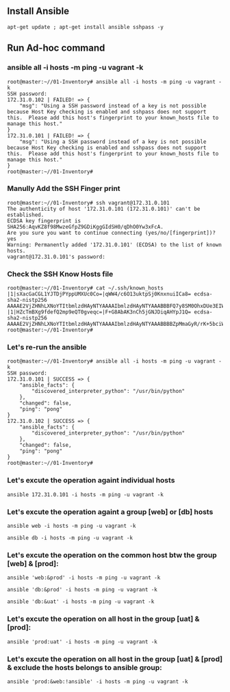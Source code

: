 ## Install Ansible
```
apt-get update ; apt-get install ansible sshpass -y 
```

## Run Ad-hoc command 

### ansible all -i hosts -m ping -u vagrant -k
```
root@master:~//01-Inventory# ansible all -i hosts -m ping -u vagrant -k
SSH password:
172.31.0.102 | FAILED! => {
    "msg": "Using a SSH password instead of a key is not possible because Host Key checking is enabled and sshpass does not support this.  Please add this host's fingerprint to your known_hosts file to manage this host."
}
172.31.0.101 | FAILED! => {
    "msg": "Using a SSH password instead of a key is not possible because Host Key checking is enabled and sshpass does not support this.  Please add this host's fingerprint to your known_hosts file to manage this host."
}
root@master:~//01-Inventory#
```


### Manully Add the SSH Finger print
```
root@master:~//01-Inventory# ssh vagrant@172.31.0.101
The authenticity of host '172.31.0.101 (172.31.0.101)' can't be established.
ECDSA key fingerprint is SHA256:AqvKZ8f98MwzeGfpZ9GDiKggGIdSH0/qDhO0Yw3xFcA.
Are you sure you want to continue connecting (yes/no/[fingerprint])? yes
Warning: Permanently added '172.31.0.101' (ECDSA) to the list of known hosts.
vagrant@172.31.0.101's password:
```

### Check the SSH Know Hosts file
```
root@master:~//01-Inventory# cat ~/.ssh/known_hosts
|1|sXacGaCGL1YJTDjPYppUMXUc0Co=|qWW4/c6O13uktpSj0KnxnuiICa8= ecdsa-sha2-nistp256 AAAAE2VjZHNhLXNoYTItbmlzdHAyNTYAAAAIbmlzdHAyNTYAAABBBFQ7y8SM0OhxDUe3EIW5IeBYCB7priTSRDGtBSWqxuLLPVZEsuuBxgxdPLc0EM1F1ALu7nfB7Wm6DSFmevU6jIE=
|1|HZcTmBXg9fdefQ2mp9eQT0gveqc=|F+G8AbAK3nCh5jGNJDiqAHYpJ1Q= ecdsa-sha2-nistp256 AAAAE2VjZHNhLXNoYTItbmlzdHAyNTYAAAAIbmlzdHAyNTYAAABBBBZpMmaGyR/rK+5bciWvtNw3HSxOFfGw5rJyXmZOmn+iEGLz4FTqNw90lDsuSclGzfxiWCtUt3P/R3v/A0V4ruc=
root@master:~//01-Inventory#
```

### Let's re-run the ansible 
```
root@master:~//01-Inventory# ansible all -i hosts -m ping -u vagrant -k
SSH password:
172.31.0.101 | SUCCESS => {
    "ansible_facts": {
        "discovered_interpreter_python": "/usr/bin/python"
    },
    "changed": false,
    "ping": "pong"
}
172.31.0.102 | SUCCESS => {
    "ansible_facts": {
        "discovered_interpreter_python": "/usr/bin/python"
    },
    "changed": false,
    "ping": "pong"
}
root@master:~//01-Inventory#
```


### Let's excute the operation againt individual hosts 
```
ansible 172.31.0.101 -i hosts -m ping -u vagrant -k
```

### Let's excute the operation againt a group [web] or [db] hosts 
```
ansible web -i hosts -m ping -u vagrant -k
```   
```
ansible db -i hosts -m ping -u vagrant -k
```

### Let's excute the operation on the common host btw the group [web] & [prod]:
```
ansible 'web:&prod' -i hosts -m ping -u vagrant -k
```
```
ansible 'db:&prod' -i hosts -m ping -u vagrant -k
```
```
ansible 'db:&uat' -i hosts -m ping -u vagrant -k
```

### Let's excute the operation on all host in the group [uat] & [prod]:
```
ansible 'prod:uat' -i hosts -m ping -u vagrant -k
```


### Let's excute the operation on all host in the group [uat] & [prod] & exclude the hosts belongs to ansible group:
```
ansible 'prod:&web:!ansible' -i hosts -m ping -u vagrant -k
```

